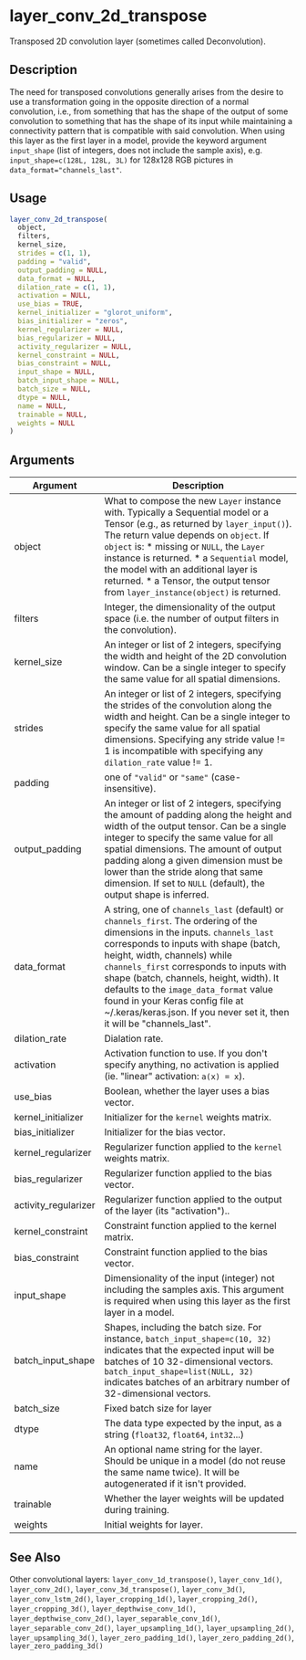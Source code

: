 # layer_conv_2d_transpose


Transposed 2D convolution layer (sometimes called Deconvolution).




## Description

The need for transposed convolutions generally arises from the desire to use
a transformation going in the opposite direction of a normal convolution,
i.e., from something that has the shape of the output of some convolution to
something that has the shape of its input while maintaining a connectivity
pattern that is compatible with said convolution. When using this layer as
the first layer in a model, provide the keyword argument ``input_shape`` (list
of integers, does not include the sample axis), e.g. ``input_shape=c(128L, 128L, 3L)`` for 128x128 RGB pictures in ``data_format="channels_last"``.





## Usage
```r
layer_conv_2d_transpose(
  object,
  filters,
  kernel_size,
  strides = c(1, 1),
  padding = "valid",
  output_padding = NULL,
  data_format = NULL,
  dilation_rate = c(1, 1),
  activation = NULL,
  use_bias = TRUE,
  kernel_initializer = "glorot_uniform",
  bias_initializer = "zeros",
  kernel_regularizer = NULL,
  bias_regularizer = NULL,
  activity_regularizer = NULL,
  kernel_constraint = NULL,
  bias_constraint = NULL,
  input_shape = NULL,
  batch_input_shape = NULL,
  batch_size = NULL,
  dtype = NULL,
  name = NULL,
  trainable = NULL,
  weights = NULL
)
```




## Arguments


Argument      |Description
------------- |----------------
object | What to compose the new ``Layer`` instance with. Typically a Sequential model or a Tensor (e.g., as returned by ``layer_input()``). The return value depends on ``object``. If ``object`` is:   *  missing or `NULL`, the `Layer` instance is returned.  *  a `Sequential` model, the model with an additional layer is returned.  *  a Tensor, the output tensor from `layer_instance(object)` is returned.
filters | Integer, the dimensionality of the output space (i.e. the number of output filters in the convolution).
kernel_size | An integer or list of 2 integers, specifying the width and height of the 2D convolution window. Can be a single integer to specify the same value for all spatial dimensions.
strides | An integer or list of 2 integers, specifying the strides of the convolution along the width and height. Can be a single integer to specify the same value for all spatial dimensions. Specifying any stride value != 1 is incompatible with specifying any ``dilation_rate`` value != 1.
padding | one of ``"valid"`` or ``"same"`` (case-insensitive).
output_padding | An integer or list of 2 integers, specifying the amount of padding along the height and width of the output tensor. Can be a single integer to specify the same value for all spatial dimensions. The amount of output padding along a given dimension must be lower than the stride along that same dimension. If set to ``NULL`` (default), the output shape is inferred.
data_format | A string, one of ``channels_last`` (default) or ``channels_first``. The ordering of the dimensions in the inputs. ``channels_last`` corresponds to inputs with shape (batch, height, width, channels) while ``channels_first`` corresponds to inputs with shape (batch, channels, height, width). It defaults to the ``image_data_format`` value found in your Keras config file at ~/.keras/keras.json. If you never set it, then it will be "channels_last".
dilation_rate | Dialation rate.
activation | Activation function to use. If you don't specify anything, no activation is applied (ie. "linear" activation: ``a(x) = x``).
use_bias | Boolean, whether the layer uses a bias vector.
kernel_initializer | Initializer for the ``kernel`` weights matrix.
bias_initializer | Initializer for the bias vector.
kernel_regularizer | Regularizer function applied to the ``kernel`` weights matrix.
bias_regularizer | Regularizer function applied to the bias vector.
activity_regularizer | Regularizer function applied to the output of the layer (its "activation")..
kernel_constraint | Constraint function applied to the kernel matrix.
bias_constraint | Constraint function applied to the bias vector.
input_shape | Dimensionality of the input (integer) not including the samples axis. This argument is required when using this layer as the first layer in a model.
batch_input_shape | Shapes, including the batch size. For instance, ``batch_input_shape=c(10, 32)`` indicates that the expected input will be batches of 10 32-dimensional vectors. ``batch_input_shape=list(NULL, 32)`` indicates batches of an arbitrary number of 32-dimensional vectors.
batch_size | Fixed batch size for layer
dtype | The data type expected by the input, as a string (``float32``, ``float64``, ``int32``...)
name | An optional name string for the layer. Should be unique in a model (do not reuse the same name twice). It will be autogenerated if it isn't provided.
trainable | Whether the layer weights will be updated during training.
weights | Initial weights for layer.







## See Also

Other convolutional layers: 
`layer_conv_1d_transpose()`,
`layer_conv_1d()`,
`layer_conv_2d()`,
`layer_conv_3d_transpose()`,
`layer_conv_3d()`,
`layer_conv_lstm_2d()`,
`layer_cropping_1d()`,
`layer_cropping_2d()`,
`layer_cropping_3d()`,
`layer_depthwise_conv_1d()`,
`layer_depthwise_conv_2d()`,
`layer_separable_conv_1d()`,
`layer_separable_conv_2d()`,
`layer_upsampling_1d()`,
`layer_upsampling_2d()`,
`layer_upsampling_3d()`,
`layer_zero_padding_1d()`,
`layer_zero_padding_2d()`,
`layer_zero_padding_3d()`



